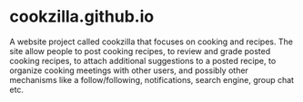 # cookzilla.github.io
A website project called cookzilla that focuses on cooking and recipes. The site allow people to post cooking recipes, to review and grade posted cooking recipes, to attach additional suggestions to a posted recipe, to organize cooking meetings with other users, and possibly other mechanisms like a follow/following, notifications, search engine, group chat etc.

